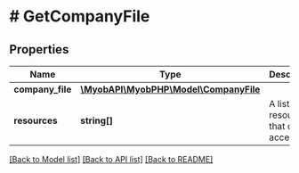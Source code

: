 # # GetCompanyFile

## Properties

Name | Type | Description | Notes
------------ | ------------- | ------------- | -------------
**company_file** | [**\MyobAPI\MyobPHP\Model\CompanyFile**](CompanyFile.md) |  | 
**resources** | **string[]** | A list of resources that can be accessed | 

[[Back to Model list]](../../README.md#documentation-for-models) [[Back to API list]](../../README.md#documentation-for-api-endpoints) [[Back to README]](../../README.md)


